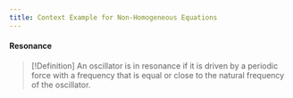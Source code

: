 ```yaml
---
title: Context Example for Non-Homogeneous Equations
---
```


#### Resonance
>[!Definition]
>An oscillator is in resonance if it is driven by a periodic force with a frequency that is equal or close to the natural frequency of the oscillator.

